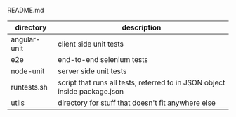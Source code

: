 README.md

 directory     | description
 ------------- | -------------
 angular-unit	 | client side unit tests
 e2e		       | end-to-end selenium tests
 node-unit	   | server side unit tests
 runtests.sh	 | script that runs all tests; referred to in JSON object inside package.json
 utils		     | directory for stuff that doesn't fit anywhere else


